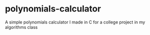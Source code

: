 # polynomials-calculator
A simple polynomials calculator I made in C for a college project in my algorithms class
